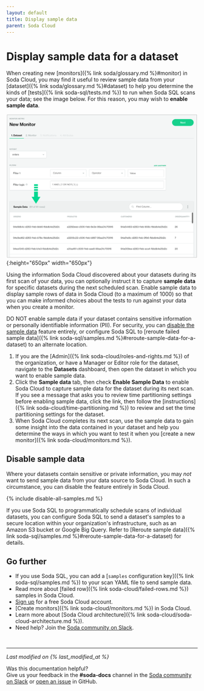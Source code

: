 ```yaml
---
layout: default
title: Display sample data
parent: Soda Cloud
---
```


# Display sample data for a dataset 

When creating new [monitors]({% link soda/glossary.md %}#monitor) in Soda Cloud, you may find it useful to review sample data from your [dataset]({% link soda/glossary.md %}#dataset) to help you determine the kinds of [tests]({% link soda-sql/tests.md %}) to run when Soda SQL scans your data; see the image below. For this reason, you may wish to **enable sample data**.

![sample-data](/assets/images/sample-data.png){:height="650px" width="650px"}


Using the information Soda Cloud discovered about your datasets during its first scan of your data, you can optionally instruct it to capture **sample data** for specific datasets during the next scheduled scan. Enable sample data to display sample rows of data in Soda Cloud (to a maximum of 1000) so that you can make informed choices about the tests to run against your data when you create a monitor. 

DO NOT enable sample data if your dataset contains sensitive information or personally identifiable information (PII). For security, you can [disable the sample data](#disable-sample-data) feature entirely, or configure Soda SQL to [reroute failed sample data]({% link soda-sql/samples.md %}#reroute-sample-data-for-a-dataset) to an alternate location.

1. If you are the [Admin]({% link soda-cloud/roles-and-rights.md %}) of the organization, or have a Manager or Editor role for the dataset, navigate to the **Datasets** dashboard, then open the dataset in which you want to enable sample data.
2. Click the **Sample data** tab, then check **Enable Sample Data** to enable Soda Cloud to capture sample data for the dataset during its next scan. If you see a message that asks you to review time partitioning settings before enabling sample data, click the link, then follow the [instructions]({% link soda-cloud/time-partitioning.md %}) to review and set the time partitioning settings for the dataset.
3. When Soda Cloud completes its next scan, use the sample data to gain some insight into the data contained in your dataset and help you determine the ways in which you want to test it when you [create a new monitor]({% link soda-cloud/monitors.md %}).


## Disable sample data

Where your datasets contain sensitive or private information, you may *not* want to send sample data from your data source to Soda Cloud. In such a circumstance, you can disable the feature entirely in Soda Cloud.

{% include disable-all-samples.md %}

If you use Soda SQL to programmatically schedule scans of individual datasets, you can configure Soda SQL to send a dataset's samples to a secure location within your organization's infrastructure, such as an Amazon S3 bucket or Google Big Query. Refer to [Reroute sample data]({% link soda-sql/samples.md %}#reroute-sample-data-for-a-dataset) for details.

## Go further

- If you use Soda SQL, you can add a [`samples` configuration key]({% link soda-sql/samples.md %}) to your scan YAML file to send sample data.
- Read more about [failed row]({% link soda-cloud/failed-rows.md %}) samples in Soda Cloud.
- <a href="https://cloud.soda.io/signup" target="_blank"> Sign up</a> for a free Soda Cloud account.
- [Create monitors]({% link soda-cloud/monitors.md %}) in Soda Cloud.
- Learn more about [Soda Cloud architecture]({% link soda-cloud/soda-cloud-architecture.md %}).
- Need help? Join the <a href="http://community.soda.io/slack" target="_blank"> Soda community on Slack</a>.

<br />

---
*Last modified on {% last_modified_at %}*

Was this documentation helpful? <br /> Give us your feedback in the **#soda-docs** channel in the <a href="http://community.soda.io/slack" target="_blank"> Soda community on Slack</a> or <a href="https://github.com/sodadata/docs/issues/new" target="_blank">open an issue</a> in GitHub.